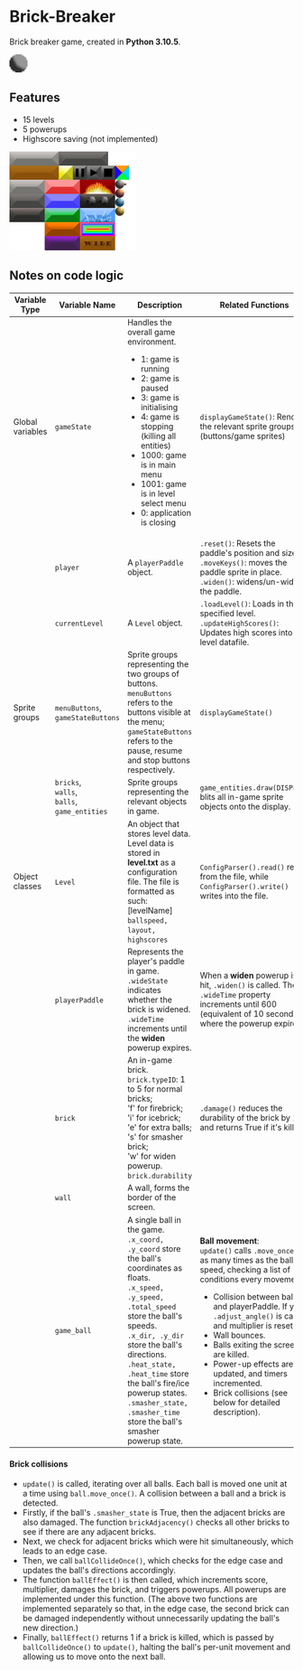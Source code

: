 # Brick-Breaker
Brick breaker game, created in **Python 3.10.5**.

<img src="sprites/old sprites/Ball.png" alt="Icon" width=32 height=32>

## Features
- 15 levels
- 5 powerups
- Highscore saving (not implemented)

<img src="sprites/sprites.png" alt="Texture Map" width=225 height=175>

## Notes on code logic

| Variable Type | Variable Name | Description | Related Functions |
| --- | --- | --- | --- |
| Global variables | `gameState` | Handles the overall game environment. <ul><li>1: game is running</li><li>2: game is paused</li><li>3: game is initialising</li><li>4: game is stopping (killing all entities)</li><li>1000: game is in main menu</li><li>1001: game is in level select menu</li><li>0: application is closing</li></ul> | `displayGameState()`: Renders the relevant sprite groups (buttons/game sprites) |
| | `player` | A `playerPaddle` object. | `.reset()`: Resets the paddle's position and size. <br/> `.moveKeys()`: moves the paddle sprite in place. <br/> `.widen()`: widens/un-widens the paddle. |
| | `currentLevel` | A `Level` object. | `.loadLevel()`: Loads in the specified level. <br/> `.updateHighScores()`: Updates high scores into the level datafile. |
| Sprite groups | `menuButtons`, <br/> `gameStateButtons` | Sprite groups representing the two groups of buttons. `menuButtons` refers to the buttons visible at the menu; `gameStateButtons` refers to the pause, resume and stop buttons respectively. | `displayGameState()` |
| | `bricks`, <br/> `walls`, <br/> `balls`, <br/> `game_entities` | Sprite groups representing the relevant objects in game. | `game_entities.draw(DISPLAY)` blits all in-game sprite objects onto the display. |
| Object classes | `Level` | An object that stores level data. <br/> Level data is stored in **level.txt** as a configuration file. The file is formatted as such: <br/> [levelName] `ballspeed, layout, highscores` | `ConfigParser().read()` reads from the file, while `ConfigParser().write()` writes into the file. |
| | `playerPaddle` | Represents the player's paddle in game. <br/> `.wideState` indicates whether the brick is widened. <br/> `.wideTime` increments until the **widen** powerup expires.| When a **widen** powerup is hit, `.widen()` is called. The `.wideTime` property increments until 600 (equivalent of 10 seconds), where the powerup expires. |
| | `brick` | An in-game brick. <br/> `brick.typeID`: 1 to 5 for normal bricks; <br/> 'f' for firebrick; <br/> 'i' for icebrick; <br/> 'e' for extra balls; <br/> 's' for smasher brick; <br/> 'w' for widen powerup. <br/> `brick.durability` | `.damage()` reduces the durability of the brick by 1, and returns True if it's killed. |
| | `wall` | A wall, forms the border of the screen. | |
| | `game_ball` | A single ball in the game. <br/> `.x_coord, .y_coord` store the ball's coordinates as floats. <br/> `.x_speed, .y_speed, .total_speed` store the ball's speeds. <br/> `.x_dir, .y_dir` store the ball's directions. <br/> `.heat_state, .heat_time` store the ball's fire/ice powerup states. <br/> `.smasher_state, .smasher_time` store the ball's smasher powerup state. | **Ball movement**: <br/> `update()` calls `.move_once()` as many times as the ball's speed, checking a list of conditions every movement: <ul><li>Collision between ball and playerPaddle. If yes, `.adjust_angle()` is called, and multiplier is reset.</li> <li>Wall bounces.</li> <li>Balls exiting the screen are killed.</li><li>Power-up effects are updated, and timers incremented.</li><li>Brick collisions (see below for detailed description).</li></ul> |

#### Brick collisions

- `update()` is called, iterating over all balls. Each ball is moved one unit at a time using `ball.move_once()`. A collision between a ball and a brick is detected.
- Firstly, if the ball's `.smasher_state` is True, then the adjacent bricks are also damaged. The function `brickAdjacency()` checks all other bricks to see if there are any adjacent bricks.
- Next, we check for adjacent bricks which were hit simultaneously, which leads to an edge case.
- Then, we call `ballCollideOnce()`, which checks for the edge case and updates the ball's directions accordingly.
- The function `ballEffect()` is then called, which increments score, multiplier, damages the brick, and triggers powerups. All powerups are implemented under this function. (The above two functions are implemented separately so that, in the edge case, the second brick can be damaged independently without unnecessarily updating the ball's new direction.)
- Finally, `ballEffect()` returns 1 if a brick is killed, which is passed by `ballCollideOnce()` to `update()`, halting the ball's per-unit movement and allowing us to move onto the next ball.
